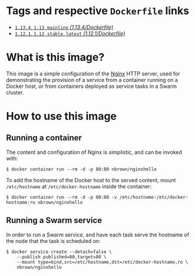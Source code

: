# Tags and respective `Dockerfile` links

- [`1.13.4`, `1.13`, `mainline` *(1.13.4/Dockerfile)*](https://github.com/nbrownuk/docker-nginxhello/blob/mainline/Dockerfile)
- [`1.12.1`, `1.12`, `stable`, `latest` *(1.12.1/Dockerfile)*](https://github.com/nbrownuk/docker-nginxhello/blob/master/Dockerfile)

# What is this image?

This image is a simple configuration of the [Nginx](https://nginx.org/en/) HTTP server, used for demonstrating the provision of a service from a container running on a Docker host, or from containers deployed as service tasks in a Swarm cluster.

# How to use this image

## Running a container

The content and configuration of Nginx is simplistic, and can be invoked with:

```
$ docker container run --rm -d -p 80:80 nbrown/nginxhello
```

To add the hostname of the Docker host to the served content, mount `/etc/hostname` at `/etc/docker-hostname` inside the container:

```
$ docker container run --rm -d -p 80:80 -v /etc/hostname:/etc/docker-hostname:ro nbrown/nginxhello
```

## Running a Swarm service

In order to run a Swarm service, and have each task serve the hostname of the node that the task is scheduled on:

```
$ docker service create --detach=false \
    --publish published=80,target=80 \
    --mount type=bind,src=/etc/hostname,dst=/etc/docker-hostname,ro \
    nbrown/nginxhello
```
